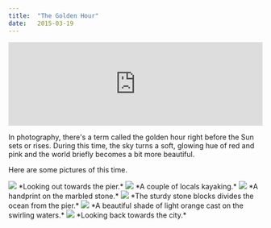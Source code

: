 ```yaml
---
title:  "The Golden Hour"
date:   2015-03-19
---
```


<iframe width="100%" height="166" scrolling="no" frameborder="no" src="https://w.soundcloud.com/player/?url=https%3A//api.soundcloud.com/tracks/195330662&amp;color=ff5500&amp;auto_play=false&amp;hide_related=true&amp;show_comments=false&amp;show_user=true&amp;show_reposts=false"></iframe>

In photography, there's a term called the golden hour right before the Sun sets or rises. During this time, the sky turns a soft, glowing hue of red and pink and the world briefly becomes a bit more beautiful.

Here are some pictures of this time.

<img src="{{ site.baseurl }}/assets/img/2015-03-19-the-golden-hour/pier.jpg">
*Looking out towards the pier.*

<img src="{{ site.baseurl }}/assets/img/2015-03-19-the-golden-hour/kayaking.jpg">
*A couple of locals kayaking.*

<img src="{{ site.baseurl }}/assets/img/2015-03-19-the-golden-hour/handprint.jpg">
*A handprint on the marbled stone.*

<img src="{{ site.baseurl }}/assets/img/2015-03-19-the-golden-hour/stones.jpg">
*The sturdy stone blocks divides the ocean from the pier.*

<img src="{{ site.baseurl }}/assets/img/2015-03-19-the-golden-hour/water.jpg">
*A beautiful shade of light orange cast on the swirling waters.*

<img src="{{ site.baseurl }}/assets/img/2015-03-19-the-golden-hour/city.jpg">
*Looking back towards the city.*
